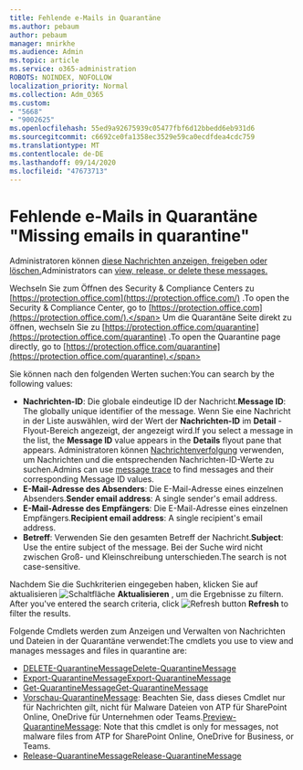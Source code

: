 ```yaml
---
title: Fehlende e-Mails in Quarantäne
ms.author: pebaum
author: pebaum
manager: mnirkhe
ms.audience: Admin
ms.topic: article
ms.service: o365-administration
ROBOTS: NOINDEX, NOFOLLOW
localization_priority: Normal
ms.collection: Adm_O365
ms.custom:
- "5668"
- "9002625"
ms.openlocfilehash: 55ed9a92675939c05477fbf6d12bbedd6eb931d6
ms.sourcegitcommit: c6692ce0fa1358ec3529e59ca0ecdfdea4cdc759
ms.translationtype: MT
ms.contentlocale: de-DE
ms.lasthandoff: 09/14/2020
ms.locfileid: "47673713"
---
```

# <a name="missing-emails-in-quarantine"></a><span data-ttu-id="ea899-102">Fehlende e-Mails in Quarantäne "</span><span class="sxs-lookup"><span data-stu-id="ea899-102">Missing emails in quarantine"</span></span>

<span data-ttu-id="ea899-103">Administratoren können [diese Nachrichten anzeigen, freigeben oder löschen.](https://docs.microsoft.com/microsoft-365/security/office-365-security/manage-quarantined-messages-and-files?view=o365-worldwide)</span><span class="sxs-lookup"><span data-stu-id="ea899-103">Administrators can [view, release, or delete these messages.](https://docs.microsoft.com/microsoft-365/security/office-365-security/manage-quarantined-messages-and-files?view=o365-worldwide)</span></span>

<span data-ttu-id="ea899-104">Wechseln Sie zum Öffnen des Security & Compliance Centers zu [https://protection.office.com](https://protection.office.com/) .</span><span class="sxs-lookup"><span data-stu-id="ea899-104">To open the Security & Compliance Center, go to [https://protection.office.com](https://protection.office.com/).</span></span> <span data-ttu-id="ea899-105">Um die Quarantäne Seite direkt zu öffnen, wechseln Sie zu [https://protection.office.com/quarantine](https://protection.office.com/quarantine) .</span><span class="sxs-lookup"><span data-stu-id="ea899-105">To open the Quarantine page directly, go to [https://protection.office.com/quarantine](https://protection.office.com/quarantine).</span></span>  

<span data-ttu-id="ea899-106">Sie können nach den folgenden Werten suchen:</span><span class="sxs-lookup"><span data-stu-id="ea899-106">You can search by the following values:</span></span>  

- <span data-ttu-id="ea899-107">**Nachrichten-ID**: Die globale eindeutige ID der Nachricht.</span><span class="sxs-lookup"><span data-stu-id="ea899-107">**Message ID**: The globally unique identifier of the message.</span></span> <span data-ttu-id="ea899-108">Wenn Sie eine Nachricht in der Liste auswählen, wird der Wert der  **Nachrichten-ID**  im  **Detail**  -Flyout-Bereich angezeigt, der angezeigt wird.</span><span class="sxs-lookup"><span data-stu-id="ea899-108">If you select a message in the list, the  **Message ID**  value appears in the  **Details**  flyout pane that appears.</span></span> <span data-ttu-id="ea899-109">Administratoren können [Nachrichtenverfolgung](https://docs.microsoft.com/microsoft-365/security/office-365-security/message-trace-scc?view=o365-worldwide) verwenden, um Nachrichten und die entsprechenden Nachrichten-ID-Werte zu suchen.</span><span class="sxs-lookup"><span data-stu-id="ea899-109">Admins can use [message trace](https://docs.microsoft.com/microsoft-365/security/office-365-security/message-trace-scc?view=o365-worldwide) to find messages and their corresponding Message ID values.</span></span>
- <span data-ttu-id="ea899-110">**E-Mail-Adresse des Absenders**: Die E-Mail-Adresse eines einzelnen Absenders.</span><span class="sxs-lookup"><span data-stu-id="ea899-110">**Sender email address**: A single sender's email address.</span></span>
- <span data-ttu-id="ea899-111">**E-Mail-Adresse des Empfängers**: Die E-Mail-Adresse eines einzelnen Empfängers.</span><span class="sxs-lookup"><span data-stu-id="ea899-111">**Recipient email address**: A single recipient's email address.</span></span>
- <span data-ttu-id="ea899-112">**Betreff**: Verwenden Sie den gesamten Betreff der Nachricht.</span><span class="sxs-lookup"><span data-stu-id="ea899-112">**Subject**: Use the entire subject of the message.</span></span> <span data-ttu-id="ea899-113">Bei der Suche wird nicht zwischen Groß- und Kleinschreibung unterschieden.</span><span class="sxs-lookup"><span data-stu-id="ea899-113">The search is not case-sensitive.</span></span>

<span data-ttu-id="ea899-114">Nachdem Sie die Suchkriterien eingegeben haben, klicken Sie auf aktualisieren ![ Schaltfläche ](https://docs.microsoft.com/microsoft-365/media/scc-quarantine-refresh.png?view=o365-worldwide) **Aktualisieren** , um die Ergebnisse zu filtern.  </span><span class="sxs-lookup"><span data-stu-id="ea899-114">After you've entered the search criteria, click  ![Refresh button](https://docs.microsoft.com/microsoft-365/media/scc-quarantine-refresh.png?view=o365-worldwide)  **Refresh**  to filter the results.</span></span>

<span data-ttu-id="ea899-115">Folgende Cmdlets werden zum Anzeigen und Verwalten von Nachrichten und Dateien in der Quarantäne verwendet:</span><span class="sxs-lookup"><span data-stu-id="ea899-115">The cmdlets you use to view and manages messages and files in quarantine are:</span></span>
- [<span data-ttu-id="ea899-116">DELETE-QuarantineMessage</span><span class="sxs-lookup"><span data-stu-id="ea899-116">Delete-QuarantineMessage</span></span>](https://docs.microsoft.com/powershell/module/exchange/delete-quarantinemessage)
- [<span data-ttu-id="ea899-117">Export-QuarantineMessage</span><span class="sxs-lookup"><span data-stu-id="ea899-117">Export-QuarantineMessage</span></span>](https://docs.microsoft.com/powershell/module/exchange/export-quarantinemessage)
- [<span data-ttu-id="ea899-118">Get-QuarantineMessage</span><span class="sxs-lookup"><span data-stu-id="ea899-118">Get-QuarantineMessage</span></span>](https://docs.microsoft.com/powershell/module/exchange/get-quarantinemessage)
- <span data-ttu-id="ea899-119">[Vorschau-QuarantineMessage](https://docs.microsoft.com/powershell/module/exchange/preview-quarantinemessage): Beachten Sie, dass dieses Cmdlet nur für Nachrichten gilt, nicht für Malware Dateien von ATP für SharePoint Online, OneDrive für Unternehmen oder Teams.</span><span class="sxs-lookup"><span data-stu-id="ea899-119">[Preview-QuarantineMessage](https://docs.microsoft.com/powershell/module/exchange/preview-quarantinemessage): Note that this cmdlet is only for messages, not malware files from ATP for SharePoint Online, OneDrive for Business, or Teams.</span></span>
- [<span data-ttu-id="ea899-120">Release-QuarantineMessage</span><span class="sxs-lookup"><span data-stu-id="ea899-120">Release-QuarantineMessage</span></span>](https://docs.microsoft.com/powershell/module/exchange/release-quarantinemessage)